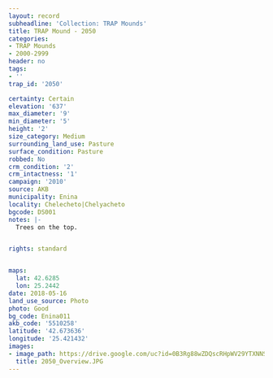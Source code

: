 ```yaml
---
layout: record
subheadline: 'Collection: TRAP Mounds'
title: TRAP Mound - 2050
categories:
- TRAP Mounds
- 2000-2999
header: no
tags:
- ''
trap_id: '2050'

certainty: Certain
elevation: '637'
max_diameter: '9'
min_diameter: '5'
height: '2'
size_category: Medium
surrounding_land_use: Pasture
surface_condition: Pasture
robbed: No
crm_condition: '2'
crm_intactness: '1'
campaign: '2010'
source: AKB
municipality: Enina
locality: Chelecheto|Chelyacheto
bgcode: DS001
notes: |-
  Trees on the top.


rights: standard


maps:
  lat: 42.6285
  lon: 25.2442
date: 2018-05-16
land_use_source: Photo
photo: Good
bg_code: Enina011
akb_code: '5510258'
latitude: '42.673636'
longitude: '25.421432'
images:
- image_path: https://drive.google.com/uc?id=0B3Rg88wZDQscRHpWV29YTXNNSWM
  title: 2050_Overview.JPG
---
```

